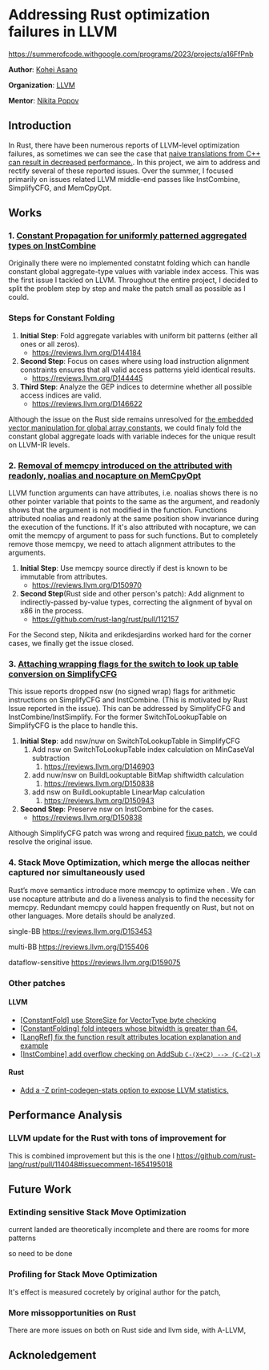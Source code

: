 # Addressing Rust optimization failures in LLVM

<https://summerofcode.withgoogle.com/programs/2023/projects/a16FfPnb>

**Author**: [Kohei Asano](https://github.com/khei4)

**Organization**: [LLVM](https://llvm.org/)

**Mentor**: [Nikita Popov](https://github.com/nikic)

## Introduction

In Rust, there have been numerous reports of LLVM-level optimization failures, as sometimes we can see the case that [naive translations from C++ can result in decreased performance.](https://www.reddit.com/r/rust/comments/10dpw5r/c_vs_rust_which_is_faster_x86_assembly_inside/). In this project, we aim to address and rectify several of these reported issues. Over the summer, I focused primarily on issues related LLVM middle-end passes like InstCombine, SimplifyCFG, and MemCpyOpt.

## Works

### 1. [Constant Propagation for uniformly patterned aggregated types on InstCombine](https://github.com/llvm/llvm-project/issues/66868)

Originally there were no implemented constatnt folding which can handle constant global aggregate-type values with variable index access. This was the first issue I tackled on LLVM. Throughout the entire project, I decided to split the problem step by step and make the patch small as possible as I could.

### Steps for Constant Folding

1. **Initial Step**: Fold aggregate variables with uniform bit patterns (either all ones or all zeros).
   - <https://reviews.llvm.org/D144184>
2. **Second Step**: Focus on cases where using load instruction alignment constraints ensures that all valid access patterns yield identical results.
   - <https://reviews.llvm.org/D144445>
3. **Third Step**: Analyze the GEP indices to determine whether all possible access indices are valid.
   - <https://reviews.llvm.org/D146622>

Although the issue on the Rust side remains unresolved for [the embedded vector manipulation for global array constants](https://github.com/rust-lang/rust/issues/107208#issuecomment-1677404374), we could finaly fold the constant global aggregate loads with variable indeces for the unique result on LLVM-IR levels.

### 2. [Removal of memcpy introduced on the attributed with readonly, noalias and nocapture on MemCpyOpt](https://github.com/rust-lang/rust/issues/107436)

LLVM function arguments can have attributes, i.e. noalias shows there is no other pointer variable that points to the same as the argument, and readonly shows that the argument is not modified in the function. Functions attributed noalias and readonly at the same position show invariance during the execution of the functions. If it's also attributed with nocapture, we can omit the memcpy of argument to pass for such functions. But to completely remove those memcpy, we need to attach alignment attributes to the arguments.

1. **Initial Step**: Use memcpy source directly if dest is known to be immutable from attributes.
   - <https://reviews.llvm.org/D150970>
2. **Second Step**(Rust side and other person's patch): Add alignment to indirectly-passed by-value types, correcting the alignment of byval on x86 in the process.
   - <https://github.com/rust-lang/rust/pull/112157>

For the Second step, Nikita and erikdesjardins worked hard for the corner cases, we finally get the issue closed.

### 3. [Attaching wrapping flags for the switch to look up table conversion on SimplifyCFG](https://github.com/rust-lang/rust/issues/107436)

This issue reports dropped nsw (no signed wrap) flags for arithmetic instructions on SimplifyCFG and InstCombine. (This is motivated by Rust Issue reported in the issue). This can be addressed by SimplifyCFG and InstCombine/InstSimplify. For the former SwitchToLookupTable on SimplifyCFG is the place to handle this.

1. **Initial Step**: add nsw/nuw on SwitchToLookupTable in SimplifyCFG
   1. Add nsw on SwitchToLookupTable index calculation on MinCaseVal subtraction
      1. <https://reviews.llvm.org/D146903>
   2. add nuw/nsw on BuildLookuptable BitMap shiftwidth calculation
      1. <https://reviews.llvm.org/D150838>
   3. add nsw on BuildLookuptable LinearMap calculation
      1. <https://reviews.llvm.org/D150943>
2. **Second Step**: Preserve nsw on InstCombine for the cases.
   - <https://reviews.llvm.org/D150838>

Although SimplifyCFG patch was wrong and required [fixup patch](https://github.com/llvm/llvm-project/pull/65882), we could resolve the original issue.

### 4. Stack Move Optimization, which merge the allocas neither captured nor simultaneously used

 Rust’s move semantics introduce more memcpy to optimize when . We can use nocapture attribute and do a liveness analysis to find the necessity for memcpy. Redundant memcpy could happen frequently on Rust, but not on other languages. More details should be analyzed.

single-BB
<https://reviews.llvm.org/D153453>

multi-BB
<https://reviews.llvm.org/D155406>

dataflow-sensitive
<https://reviews.llvm.org/D159075>

### Other patches

#### LLVM

- [[ConstantFold] use StoreSize for VectorType byte checking](https://reviews.llvm.org/D150515)
- [[ConstantFolding] fold integers whose bitwidth is greater than 64.](https://reviews.llvm.org/D150422)
- [[LangRef] fix the function result attributes location explanation and example](https://reviews.llvm.org/D151772)
- [[InstCombine] add overflow checking on AddSub `C-(X+C2) --> (C-C2)-X`](https://reviews.llvm.org/D152068)

#### Rust

- [Add a -Z print-codegen-stats option to expose LLVM statistics.](https://github.com/rust-lang/rust/pull/113723)

## Performance Analysis

### LLVM update for the Rust with tons of improvement for

This is combined improvement but this is the one I
<https://github.com/rust-lang/rust/pull/114048#issuecomment-1654195018>

## Future Work

### Extinding sensitive Stack Move Optimization

current landed are theoretically incomplete and there are rooms for more patterns

so need to be done

### Profiling for Stack Move Optimization

It's effect is measured cocretely by original author for the patch,

### More missopportunities on Rust

There are more issues on both on Rust side and llvm side, with A-LLVM,

## Acknoledgement
